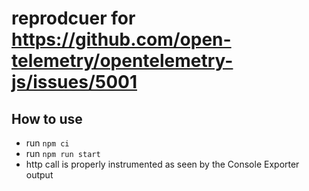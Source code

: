 # reprodcuer for https://github.com/open-telemetry/opentelemetry-js/issues/5001

## How to use

- run `npm ci`
- run `npm run start`
- http call is properly instrumented as seen by the Console Exporter output
